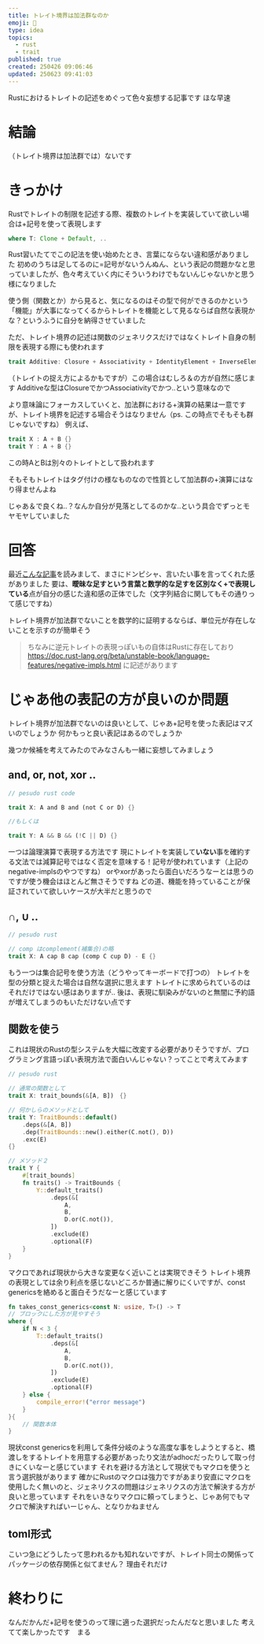 ```yaml
---
title: トレイト境界は加法群なのか
emoji: 📘
type: idea
topics:
  - rust
  - trait
published: true
created: 250426 09:06:46
updated: 250623 09:41:03
---
```


Rustにおけるトレイトの記述をめぐって色々妄想する記事です
ほな早速

# 結論

（トレイト境界は加法群では）ないです

# きっかけ

Rustでトレイトの制限を記述する際、複数のトレイトを実装していて欲しい場合は+記号を使って表現します

```rust
where T: Clone + Default, ..
```

Rust習いたてでこの記法を使い始めたとき、言葉にならない違和感がありました
初めのうちは足してるのに=記号がないうんぬん、という表記の問題かなと思っていましたが、色々考えていく内にそういうわけでもないんじゃないかと思う様になりました

使う側（関数とか）から見ると、気になるのはその型で何ができるのかという「機能」が大事になってくるからトレイトを機能として見るならば自然な表現かな？というふうに自分を納得させていました

ただ、トレイト境界の記述は関数のジェネリクスだけではなくトレイト自身の制限を表現する際にも使われます

```rust
trait Additive: Closure + Associativity + IdentityElement + InverseElement {}
```

（トレイトの捉え方によるかもですが）この場合はむしろ＆の方が自然に感じます
Additiveな型はClosureでかつAssociativityでかつ..という意味なので

より意味論にフォーカスしていくと、加法群における+演算の結果は一意ですが、トレイト境界を記述する場合そうはなりません（ps. この時点でそもそも群じゃないですね）
例えば、

```rust
trait X : A + B {}
trait Y : A + B {}
```

この時AとBは別々のトレイトとして扱われます

そもそもトレイトはタグ付けの様なものなので性質として加法群の+演算にはなり得ませんよね

じゃあ＆で良くね..？なんか自分が見落としてるのかな..という具合でずっとモヤモヤしていました

# 回答

最近[こんな記事](https://opaupafz2.hatenablog.com/entry/2024/05/24/231527)を読みまして、まさにドンピシャ、言いたい事を言ってくれた感がありました
要は、**曖昧な足すという言葉と数学的な足すを区別なく+で表現している**点が自分の感じた違和感の正体でした（文字列結合に関してもその通りって感じですね）

トレイト境界が加法群でないことを数学的に証明するならば、単位元が存在しないことを示すのが簡単そう

> ちなみに逆元トレイトの表現っぽいもの自体はRustに存在しており
> https://doc.rust-lang.org/beta/unstable-book/language-features/negative-impls.html
> に記述があります

# じゃあ他の表記の方が良いのか問題

トレイト境界が加法群でないのは良いとして、じゃあ+記号を使った表記はマズいのでしょうか
何かもっと良い表記はあるのでしょうか

幾つか候補を考えてみたのでみなさんも一緒に妄想してみましょう

## and, or, not, xor ..

```rust
// pesudo rust code

trait X: A and B and (not C or D) {}

//もしくは

trait Y: A && B && (!C || D) {}
```

一つは論理演算で表現する方法です
現にトレイトを実装して**いない**事を確約する文法では減算記号ではなく否定を意味する！記号が使われています（上記のnegative-implsのやつですね）
orやxorがあったら面白いだろうなーとは思うのですが使う機会はほとんど無さそうですね
どの道、機能を持っていることが保証されていて欲しいケースが大半だと思うので

## $\cap$, $\cup$ ..

```rust
// pesudo rust

// comp はcomplement(補集合)の略
trait X: A cap B cap (comp C cup D) - E {}
```

もう一つは集合記号を使う方法（どうやってキーボードで打つの）
トレイトを型の分類と捉えた場合は自然な選択に思えます
トレイトに求められているのはそれだけではない感はありますが..
後は、表現に馴染みがないのと無闇に予約語が増えてしまうのもいただけない点です

## 関数を使う

これは現状のRustの型システムを大幅に改変する必要がありそうですが、プログラミング言語っぽい表現方法で面白いんじゃない？ってことで考えてみます

```rust
// pesudo rust

// 通常の関数として
trait X: trait_bounds(&[A, B])　{}

// 何かしらのメソッドとして
trait Y: TraitBounds::default()
	.deps(&[A, B])
	.dep(TraitBounds::new().either(C.not(), D))
	.exc(E)
{}

// メソッド２
trait Y {
	#[trait_bounds]
	fn traits() -> TraitBounds {
		Y::default_traits()
			.deps(&[
				A,
				B,
				D.or(C.not()),
			])
			.exclude(E)
			.optional(F)
	}
}
```

マクロであれば現状から大きな変更なく近いことは実現できそう
トレイト境界の表現としては余り利点を感じないどころか普通に解りにくいですが、const genericsを絡めると面白そうだなーと感じています

```rust
fn takes_const_generics<const N: usize, T>() -> T
// ブロックにした方が見やすそう
where {
	if N < 3 {
		T::default_traits()
			.deps(&[
				A,
				B,
				D.or(C.not()),
			])
			.exclude(E)
			.optional(F)
	} else {
		compile_error!("error message")
	}
}{
	// 関数本体
}
```

現状const genericsを利用して条件分岐のような高度な事をしようとすると、橋渡しをするトレイトを用意する必要があったり文法がadhocだったりして取っ付きにくいなーと感じています
それを避ける方法として現状でもマクロを使うと言う選択肢があります
確かにRustのマクロは強力ですがあまり安直にマクロを使用したく無いのと、ジェネリクスの問題はジェネリクスの方法で解決する方が良いと思っています
それをいきなりマクロに頼ってしまうと、じゃあ何でもマクロで解決すればいーじゃん、となりかねません

## toml形式

こいつ急にどうしたって思われるかも知れないですが、トレイト同士の関係ってパッケージの依存関係と似てません？
理由それだけ

# 終わりに

なんだかんだ+記号を使うのって理に適った選択だったんだなと思いました
考えてて楽しかったです　まる
